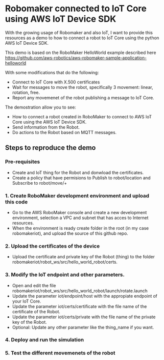 # Robomaker connected to IoT Core using AWS IoT Device SDK

With the growing usage of Robomaker and also IoT, I want to provide this resources as a demo to how to connect a robot to IoT Core using the python AWS IoT Device SDK.

This demo is based on the RoboMaker HelloWorld example described here https://github.com/aws-robotics/aws-robomaker-sample-application-helloworld

With some modifications that do the following:

* Connect to IoT Core with X.500 certificates
* Wait for messages to move the robot, specifically 3 movement: linear, rotation, free.
* Report any movemenet of the robot publishing a message to IoT Core.

The demostration allow you to see:

* How to connect a robot created in RoboMaker to connect to AWS IoT Core using the AWS IoT Device SDK.
* Send information from the Robot.
* Do actions to the Robot based on MQTT messages.

## Steps to reproduce the demo

### Pre-requisites
* Create and IoT thing for the Robot and donwload the certificates.
* Create a policy that have permisions to Publish to robot/location and Subscribe to robot/move/+

### 1. Create RoboMaker development environment and upload this code
* Go to the AWS RoboMaker console and create a new development environment, selection a VPC and subnet that has acces to Internet resources.
* When the environment is ready create folder in the root (in my case robomakeriot), and upload the source of this github repo.

### 2. Upload the certificates of the device
* Upload the certificate and private key of the Robot (thing) to the folder robomakeriot/robot_ws/src/hello_world_robot/certs.

### 3. Modify the IoT endpoint and other parameters.
* Open and edit the file robomakeriot/robot_ws/src/hello_world_robot/launch/rotate.launch
* Update the parameter iot/endpoint/host with the appropiate endpoint of your IoT Core.
* Update the parameter iot/certs/certificate with the file name of the certificate of the Robot.
* Update the parameter iot/certs/private with the file name of the private key of the Robot.
* Optional: Update any other parameter like the thing_name if you want.

### 4. Deploy and run the simulation

### 5. Test the different movemenets of the robot
